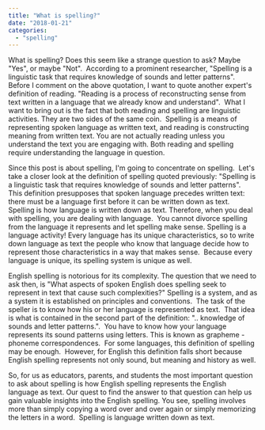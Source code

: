 ```yaml
---
title: "What is spelling?"
date: "2018-01-21"
categories: 
  - "spelling"
---
```


What is spelling? Does this seem like a strange question to ask? Maybe "Yes", or maybe "Not".  According to a prominent researcher, "Spelling is a linguistic task that requires knowledge of sounds and letter patterns".  Before I comment on the above quotation, I want to quote another expert's definition of reading. "Reading is a process of reconstructing sense from text written in a language that we already know and understand".  What I want to bring out is the fact that both reading and spelling are linguistic activities. They are two sides of the same coin.  Spelling is a means of representing spoken language as written text, and reading is constructing meaning from written text. You are not actually reading unless you understand the text you are engaging with. Both reading and spelling require understanding the language in question.

Since this post is about spelling, I'm going to concentrate on spelling.  Let's take a closer look at the definition of spelling quoted previously: "Spelling is a linguistic task that requires knowledge of sounds and letter patterns".  This definition presupposes that spoken language precedes written text: there must be a language first before it can be written down as text.  Spelling is how language is written down as text. Therefore, when you deal with spelling, you are dealing with language.  You cannot divorce spelling from the language it represents and let spelling make sense. Spelling is a language activity! Every language has its unique characteristics, so to write down language as text the people who know that language decide how to represent those characteristics in a way that makes sense.  Because every language is unique, its spelling system is unique as well.

English spelling is notorious for its complexity. The question that we need to ask then, is "What aspects of spoken English does spelling seek to represent in text that cause such complexities?" Spelling is a system, and as a system it is established on principles and conventions.  The task of the speller is to know how his or her language is represented as text.  That idea is what is contained in the second part of the definition: ".. knowledge of sounds and letter patterns.".  You have to know how your language represents its sound patterns using letters. This is known as grapheme - phoneme correspondences.  For some languages, this definition of spelling may be enough.  However, for English this definition falls short because English spelling represents not only sound, but meaning and history as well.

So, for us as educators, parents, and students the most important question to ask about spelling is how English spelling represents the English language as text. Our quest to find the answer to that question can help us gain valuable insights into the English spelling. You see, spelling involves more than simply copying a word over and over again or simply memorizing the letters in a word.  Spelling is language written down as text.

